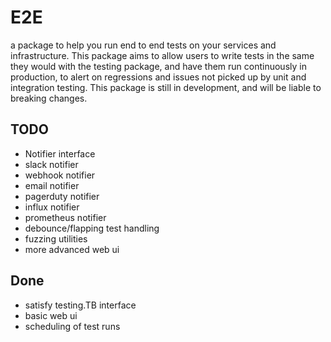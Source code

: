 # E2E

a package to help you run end to end tests on your services and infrastructure. This package aims to allow users to write tests in the same they would with the testing package, and have them run continuously in production, to alert on regressions and issues not picked up by unit and integration testing. This package is still in development, and will be liable to breaking changes.

## TODO
* Notifier interface
* slack notifier
* webhook notifier
* email notifier
* pagerduty notifier
* influx notifier
* prometheus notifier
* debounce/flapping test handling
* fuzzing utilities
* more advanced web ui

## Done
* satisfy testing.TB interface
* basic web ui
* scheduling of test runs
